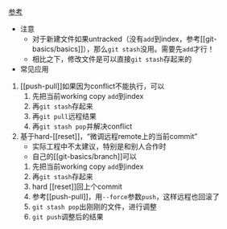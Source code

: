 [参考](https://medium.com/@shrirammano/understanding-git-stash-and-using-it-easily-in-vscode-7da049160097)
- 注意
  - 对于新建文件如果untracked（没有`add`到index，参考[[git-basics/basics]]），那么`git stash`没用。需要先`add`才行！
  - 相比之下，修改文件是可以直接`git stash`存起来的
- 常见应用
1. [[push-pull]]如果因为conflict不能执行，可以
   1. 先把当前working copy `add`到index
   2. 再`git stash`存起来
   1. 再`git pull`远程结果
   3. 再`git stash pop`并解决conflict
2. 基于hard-[[reset]]，“微调远程remote上的当前commit”
   - 实际工程中不太建议，特别是和别人合作时
   - 自己的[[git-basics/branch]]可以
   1. 先把当前working copy `add`到index
   2. 再`git stash`存起来
   3. hard [[reset]]回上个commit
   4. 参考[[push-pull]]，用`--force`参数`push`，这样远程也回滚了
   5. `git stash pop`出刚刚的文件，进行调整
   6. `git push`调整后的结果